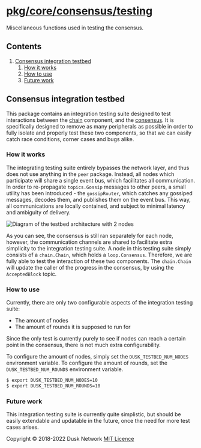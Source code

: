 # [pkg/core/consensus/testing](./pkg/core/consensus/testing)

Miscellaneous functions used in testing the consensus.

<!-- ToC start -->
##  Contents

   1. [Consensus integration testbed](#consensus-integration-testbed)
      1. [How it works](#how-it-works)
      1. [How to use](#how-to-use)
      1. [Future work](#future-work)
<!-- ToC end -->

## Consensus integration testbed

This package contains an integration testing suite designed to test interactions
between the [chain](../../chain/README.md) component, and
the [consensus](../README.md). It is specifically designed to remove as many
peripherals as possible in order to fully isolate and properly test these two
components, so that we can easily catch race conditions, corner cases and bugs
alike.

### How it works

The integrating testing suite entirely bypasses the network layer, and thus does
not use anything in the `peer` package. Instead, all nodes which participate
will share a single event bus, which facilitates all communication. In order to
re-propagate `topics.Gossip` messages to other peers, a small utility has been
introduced - the `gossipRouter`, which catches any gossiped messages, decodes
them, and publishes them on the event bus. This way, all communications are
locally contained, and subject to minimal latency and ambiguity of delivery.

![Diagram of the testbed architecture with 2 nodes](./consensus_testbed_setup.jpg)

As you can see, the consensus is still ran separately for each node, however,
the communication channels are shared to facilitate extra simplicity to the
integration testing suite. A node in this testing suite simply consists of
a `chain.Chain`, which holds a `loop.Consensus`. Therefore, we are fully able to
test the interaction of these two components. The `chain.Chain` will update the
caller of the progress in the consensus, by using the `AcceptedBlock` topic.

### How to use

Currently, there are only two configurable aspects of the integration testing
suite:

- The amount of nodes
- The amount of rounds it is supposed to run for

Since the only test is currently purely to see if nodes can reach a certain
point in the consensus, there is not much extra configurability.

To configure the amount of nodes, simply set the `DUSK_TESTBED_NUM_NODES`
environment variable. To configure the amount of rounds, set
the `DUSK_TESTBED_NUM_ROUNDS` environment variable.

```bash
$ export DUSK_TESTBED_NUM_NODES=10
$ export DUSK_TESTBED_NUM_ROUNDS=10
```

### Future work

This integration testing suite is currently quite simplistic, but should be
easily extendable and updatable in the future, once the need for more test cases
arises.

Copyright © 2018-2022 Dusk Network
[MIT Licence](https://github.com/dusk-network/dusk-blockchain/blob/master/LICENSE)
